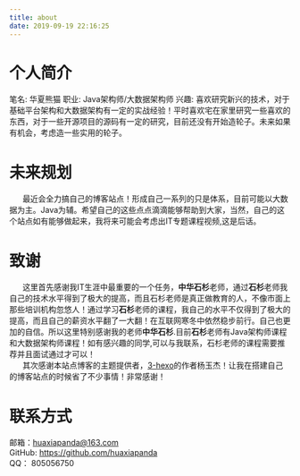 ```yaml
---
title: about
date: 2019-09-19 22:16:25
---
```

# 个人简介
笔名: 华夏熊猫
职业: Java架构师/大数据架构师
兴趣: 喜欢研究新兴的技术，对于基础平台架构和大数据架构有一定的实战经验！平时喜欢宅在家里研究一些喜欢的东西，对于一些开源项目的源码有一定的研究，目前还没有开始造轮子。未来如果有机会，考虑造一些实用的轮子。

# 未来规划
&nbsp;&nbsp;&nbsp;&nbsp;&nbsp;&nbsp;最近会全力搞自己的博客站点！形成自己一系列的只是体系，目前可能以大数据为主。Java为辅。希望自己的这些点点滴滴能够帮助到大家，当然，自己的这个站点如有能够做起来，我将来可能会考虑出IT专题课程视频,这是后话。
# 致谢
&nbsp;&nbsp;&nbsp;&nbsp;&nbsp;&nbsp;这里首先感谢我IT生涯中最重要的一个任务，**中华石杉**老师，通过**石杉**老师我自己的技术水平得到了极大的提高，而且石杉老师是真正做教育的人，不像市面上那些培训机构忽悠人！通过学习**石杉**老师的课程，我自己的水平不仅得到了极大的提高，而且自己的薪资水平翻了一大翻！在互联网寒冬中依然稳步前行。自己也更加的自信。所以这里特别感谢我的老师**中华石杉**.目前**石杉**老师有Java架构师课程和大数据架构师课程！如有感兴趣的同学,可以与我联系，石杉老师的课程需要推荐并且面试通过才可以！<br />
&nbsp;&nbsp;&nbsp;&nbsp;&nbsp;&nbsp;其次感谢本站点博客的主题提供者，[3-hexo](https://yelog.org/)的作者杨玉杰！让我在搭建自己的博客站点的时候省了不少事情！非常感谢！
# 联系方式
邮箱：huaxiapanda@163.com<br/>
GitHub: https://github.com/huaxiapanda<br/>
QQ： 805056750<br/>
